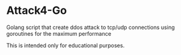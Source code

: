 # Attack4-Go
Golang script that create ddos attack to tcp/udp connections using goroutines for the maximum performance

This is intended only for educational purposes.